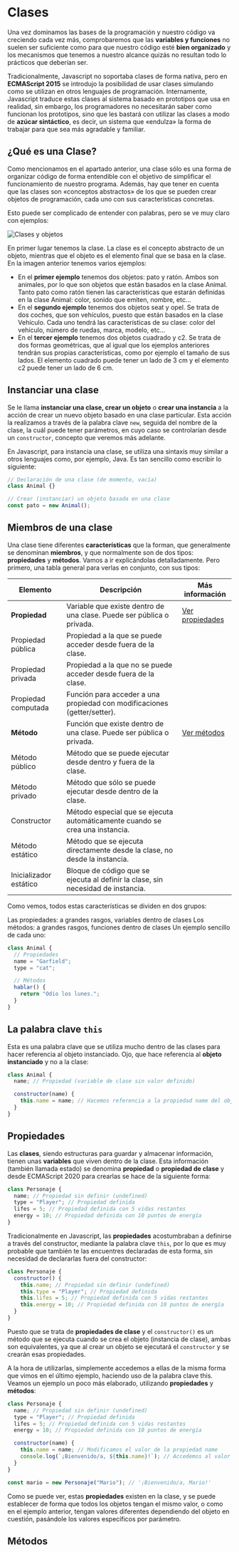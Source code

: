 # Clases

Una vez dominamos las bases de la programación y nuestro código va creciendo cada vez más, comprobaremos que las **variables y funciones** no suelen ser suficiente como para que nuestro código esté **bien organizado** y los mecanismos que tenemos a nuestro alcance quizás no resultan todo lo prácticos que deberían ser.

Tradicionalmente, Javascript no soportaba clases de forma nativa, pero en **ECMAScript 2015** se introdujo la posibilidad de usar clases simulando como se utilizan en otros lenguajes de programación. Internamente, Javascript traduce estas clases al sistema basado en prototipos que usa en realidad, sin embargo, los programadores no necesitarán saber como funcionan los prototipos, sino que les bastará con utilizar las clases a modo de **azúcar sintáctico**, es decir, un sistema que «endulza» la forma de trabajar para que sea más agradable y familiar.

## ¿Qué es una Clase?

Como mencionamos en el apartado anterior, una clase sólo es una forma de organizar código de forma entendible con el objetivo de simplificar el funcionamiento de nuestro programa. Además, hay que tener en cuenta que las clases son «conceptos abstractos» de los que se pueden crear objetos de programación, cada uno con sus características concretas.

Esto puede ser complicado de entender con palabras, pero se ve muy claro con ejemplos:

![Clases y objetos](https://lenguajejs.com/javascript/oop/clases/clases-objetos.png)

En primer lugar tenemos la clase. La clase es el concepto abstracto de un objeto, mientras que el objeto es el elemento final que se basa en la clase. En la imagen anterior tenemos varios ejemplos:

- En el **primer ejemplo** tenemos dos objetos: pato y ratón. Ambos son animales, por lo que son objetos que están basados en la clase Animal. Tanto pato como ratón tienen las características que estarán definidas en la clase Animal: color, sonido que emiten, nombre, etc...
- En el **segundo ejemplo** tenemos dos objetos seat y opel. Se trata de dos coches, que son vehículos, puesto que están basados en la clase Vehículo. Cada uno tendrá las características de su clase: color del vehículo, número de ruedas, marca, modelo, etc...
- En el **tercer ejemplo** tenemos dos objetos cuadrado y c2. Se trata de dos formas geométricas, que al igual que los ejemplos anteriores tendrán sus propias características, como por ejemplo el tamaño de sus lados. El elemento cuadrado puede tener un lado de 3 cm y el elemento c2 puede tener un lado de 6 cm.

## Instanciar una clase

Se le llama **instanciar una clase, crear un objeto** o **crear una instancia** a la acción de crear un nuevo objeto basado en una clase particular. Esta acción la realizamos a través de la palabra clave `new`, seguida del nombre de la clase, la cuál puede tener parámetros, en cuyo caso se controlarían desde un `constructor`, concepto que veremos más adelante.

En Javascript, para instancia una clase, se utiliza una sintaxis muy similar a otros lenguajes como, por ejemplo, Java. Es tan sencillo como escribir lo siguiente:

```js
// Declaración de una clase (de momento, vacía)
class Animal {}

// Crear (instanciar) un objeto basada en una clase
const pato = new Animal();
```

## Miembros de una clase

Una clase tiene diferentes **características** que la forman, que generalmente se denominan **miembros**, y que normalmente son de dos tipos: **propiedades** y **métodos**. Vamos a ir explicándolas detalladamente. Pero primero, una tabla general para verlas en conjunto, con sus tipos:

| **Elemento**           | **Descripción**                                                                  | **Más información**             |
| ---------------------- | -------------------------------------------------------------------------------- | ------------------------------- |
| **Propiedad**          | Variable que existe dentro de una clase. Puede ser pública o privada.            | [Ver propiedades](#propiedades) |
| Propiedad pública      | Propiedad a la que se puede acceder desde fuera de la clase.                     |                                 |
| Propiedad privada      | Propiedad a la que no se puede acceder desde fuera de la clase.                  |                                 |
| Propiedad computada    | Función para acceder a una propiedad con modificaciones (getter/setter).         |                                 |
| **Método**             | Función que existe dentro de una clase. Puede ser pública o privada.             | [Ver métodos](#métodos)         |
| Método público         | Método que se puede ejecutar desde dentro y fuera de la clase.                   |                                 |
| Método privado         | Método que sólo se puede ejecutar desde dentro de la clase.                      |                                 |
| Constructor            | Método especial que se ejecuta automáticamente cuando se crea una instancia.     |                                 |
| Método estático        | Método que se ejecuta directamente desde la clase, no desde la instancia.        |                                 |
| Inicializador estático | Bloque de código que se ejecuta al definir la clase, sin necesidad de instancia. |                                 |

Como vemos, todos estas características se dividen en dos grupos:

Las propiedades: a grandes rasgos, variables dentro de clases
Los métodos: a grandes rasgos, funciones dentro de clases
Un ejemplo sencillo de cada uno:

```js
class Animal {
  // Propiedades
  name = "Garfield";
  type = "cat";

  // Métodos
  hablar() {
    return "Odio los lunes.";
  }
}
```

## La palabra clave `this`

Esta es una palabra clave que se utiliza mucho dentro de las clases para hacer referencia al objeto instanciado. Ojo, que hace referencia al **objeto instanciado** y no a la clase:

```js
class Animal {
  name; // Propiedad (variable de clase sin valor definido)

  constructor(name) {
    this.name = name; // Hacemos referencia a la propiedad name del objeto instanciado
  }
}
```

## Propiedades

Las **clases**, siendo estructuras para guardar y almacenar información, tienen unas **variables** que viven dentro de la clase. Esta información (también llamada estado) se denomina **propiedad** o **propiedad de clase** y desde ECMAScript 2020 para crearlas se hace de la siguiente forma:

```js
class Personaje {
  name; // Propiedad sin definir (undefined)
  type = "Player"; // Propiedad definida
  lifes = 5; // Propiedad definida con 5 vidas restantes
  energy = 10; // Propiedad definida con 10 puntos de energía
}
```

Tradicionalmente en Javascript, las **propiedades** acostumbraban a definirse a través del constructor, mediante la palabra clave `this`, por lo que es muy probable que también te las encuentres declaradas de esta forma, sin necesidad de declararlas fuera del constructor:

```js
class Personaje {
  constructor() {
    this.name; // Propiedad sin definir (undefined)
    this.type = "Player"; // Propiedad definida
    this.lifes = 5; // Propiedad definida con 5 vidas restantes
    this.energy = 10; // Propiedad definida con 10 puntos de energía
  }
}
```

Puesto que se trata de **propiedades de clase** y el `constructor()` es un método que se ejecuta cuando se crea el objeto (instancia de clase), ambas son equivalentes, ya que al crear un objeto se ejecutará el `constructor` y se crearán esas propiedades.

A la hora de utilizarlas, simplemente accedemos a ellas de la misma forma que vimos en el último ejemplo, haciendo uso de la palabra clave this. Veamos un ejemplo un poco más elaborado, utilizando **propiedades** y **métodos**:

```js
class Personaje {
  name; // Propiedad sin definir (undefined)
  type = "Player"; // Propiedad definida
  lifes = 5; // Propiedad definida con 5 vidas restantes
  energy = 10; // Propiedad definida con 10 puntos de energía

  constructor(name) {
    this.name = name; // Modificamos el valor de la propiedad name
    console.log(`¡Bienvenido/a, ${this.name}!`); // Accedemos al valor actual de la propiedad name
  }
}

const mario = new Personaje("Mario"); // '¡Bienvenido/a, Mario!'
```

Como se puede ver, estas **propiedades** existen en la clase, y se puede establecer de forma que todos los objetos tengan el mismo valor, o como en el ejemplo anterior, tengan valores diferentes dependiendo del objeto en cuestión, pasándole los valores específicos por parámetro.

## Métodos
